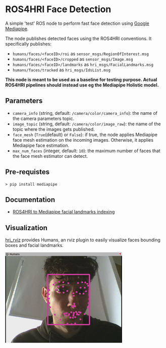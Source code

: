 ROS4HRI Face Detection
======================

A simple 'test' ROS node to perform fast face detection using [Google
Mediapipe](https://google.github.io/mediapipe/solutions/face_detection).

The node publishes detected faces using the ROS4HRI conventions. It specifically publishes:

- `humans/faces/<faceID>/roi` as `sensor_msgs/RegionOfInterest.msg`
- `humans/faces/<faceID>/cropped` as `sensor_msgs/Image.msg`
- `humans/faces/<faceID>/landmarks` as `hri_msgs/FacialLandmarks.msg`
- `humans/faces/tracked` as `hri_msgs/IdsList.msg`

**This node is meant to be used as a baseline for testing purpose. Actual ROS4HRI
pipelines should instead use eg the Mediapipe Holistic model.**

Parameters
----------

- ``camera_info`` (string, default: ``/camera/color/camera_info``): the name of the camera parameters topic.
- ``image_topic`` (string, default: ``/camera/color/image_raw``): the name of the topic where the images gets published.
- ``face_mesh`` (``True``(default) or ``False``): if true, the node applies 
Mediapipe face mesh estimation on the incoming images. Otherwise, it applies
Mediapipe face estimation. 
- ``max_num_faces`` (integer, default: ``10``): the maximum number of faces that the face mesh estimator can detect.

Pre-requistes
-------------

```
> pip install mediapipe
```
Documentation
-------------

- [ROS4HRI to Mediapipe facial landmarks indexing](doc/mediapipe_face_mesh_2_ros4hri.md)

Visualization
-------------

[hri_rviz](../hri_rviz) provides Humans, an rviz plugin to easily visualize faces bounding boxes and facial landmarks.

<img src="doc/visualization.png" alt="features visualization" width="370"/>